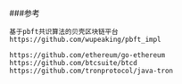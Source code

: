 ###参考

    基于pbft共识算法的贝壳区块链平台
    https://github.com/wupeaking/pbft_impl

    https://github.com/ethereum/go-ethereum
    https://github.com/btcsuite/btcd
    https://github.com/tronprotocol/java-tron


    